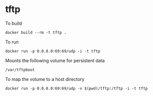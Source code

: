 # tftp

To build

```
docker build --rm -t tftp .
```

To run

```
docker run -p 0.0.0.0:69:69/udp -i -t tftp
```

Mounts the following volume for persistent data

```
/var/tftpboot
```

To map the volume to a host directory

```
docker run -p 0.0.0.0:69:69/udp -v $(pwd)/tftp:/tftp -i -t tftp
```
